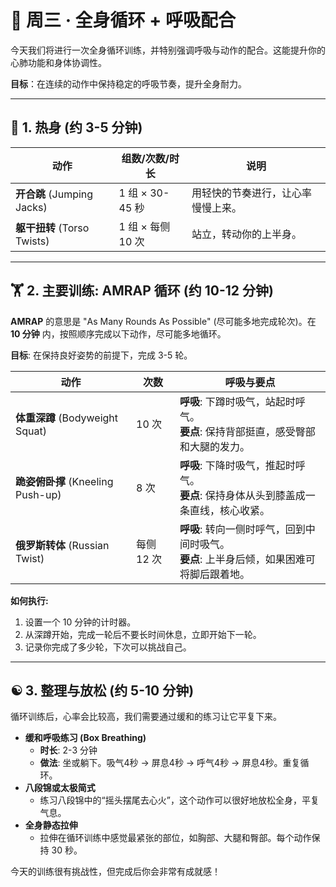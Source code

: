 # 💨 周三 · 全身循环 + 呼吸配合

今天我们将进行一次全身循环训练，并特别强调呼吸与动作的配合。这能提升你的心肺功能和身体协调性。

**目标**：在连续的动作中保持稳定的呼吸节奏，提升全身耐力。

---

## 🧘 1. 热身 (约 3-5 分钟)

| 动作                      | 组数/次数/时长 | 说明                                       |
| ------------------------- | -------------- | ------------------------------------------ |
| **开合跳** (Jumping Jacks) | 1 组 × 30-45 秒 | 用轻快的节奏进行，让心率慢慢上来。         |
| **躯干扭转** (Torso Twists) | 1 组 × 每侧 10 次 | 站立，转动你的上半身。                     |

---

## 🏋️ 2. 主要训练: AMRAP 循环 (约 10-12 分钟)

**AMRAP** 的意思是 "As Many Rounds As Possible" (尽可能多地完成轮次)。在 **10 分钟** 内，按照顺序完成以下动作，尽可能多地循环。

**目标**: 在保持良好姿势的前提下，完成 3-5 轮。

| 动作                            | 次数         | 呼吸与要点                                                                                             |
| ------------------------------- | ------------ | ------------------------------------------------------------------------------------------------------ |
| **体重深蹲** (Bodyweight Squat) | 10 次        | **呼吸**: 下蹲时吸气，站起时呼气。<br>**要点**: 保持背部挺直，感受臀部和大腿的发力。                    |
| **跪姿俯卧撑** (Kneeling Push-up) | 8 次         | **呼吸**: 下降时吸气，推起时呼气。<br>**要点**: 保持身体从头到膝盖成一条直线，核心收紧。             |
| **俄罗斯转体** (Russian Twist)  | 每侧 12 次   | **呼吸**: 转向一侧时呼气，回到中间时吸气。<br>**要点**: 上半身后倾，如果困难可将脚后跟着地。         |

**如何执行:**
1. 设置一个 10 分钟的计时器。
2. 从深蹲开始，完成一轮后不要长时间休息，立即开始下一轮。
3. 记录你完成了多少轮，下次可以挑战自己。

---

## ☯️ 3. 整理与放松 (约 5-10 分钟)

循环训练后，心率会比较高，我们需要通过缓和的练习让它平复下来。

- **缓和呼吸练习 (Box Breathing)**
  - **时长**: 2-3 分钟
  - **做法**: 坐或躺下。吸气4秒 -> 屏息4秒 -> 呼气4秒 -> 屏息4秒。重复循环。
- **八段锦或太极简式**
  - 练习八段锦中的“摇头摆尾去心火”，这个动作可以很好地放松全身，平复气息。
- **全身静态拉伸**
  - 拉伸在循环训练中感觉最紧张的部位，如胸部、大腿和臀部。每个动作保持 30 秒。

今天的训练很有挑战性，但完成后你会非常有成就感！ 